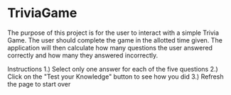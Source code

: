 # TriviaGame

The purpose of this project is for the user to interact with a simple Trivia Game. The user should complete the game in the allotted time given. The application will then calculate how many questions the user answered correctly and how many they answered incorrectly. 

Instructions
1.) Select only one answer for each of the five questions
2.) Click on the "Test your Knowledge" button to see how you did
3.) Refresh the page to start over

